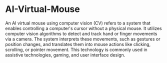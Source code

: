 # AI-Virtual-Mouse
An AI virtual mouse using computer vision (CV) refers to a system that enables controlling a computer's cursor without a physical mouse. It utilizes computer vision algorithms to detect and track hand or finger movements via a camera. The system interprets these movements, such as gestures or position changes, and translates them into mouse actions like clicking, scrolling, or pointer movement. This technology is commonly used in assistive technologies, gaming, and user interface design.

